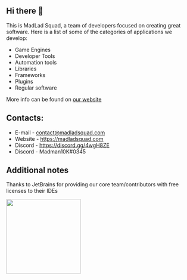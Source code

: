 ## Hi there 👋
This is MadLad Squad, a team of developers focused on creating great software. Here is a list of some of the categories of applications we develop:
- Game Engines
- Developer Tools
- Automation tools
- Libraries
- Frameworks
- Plugins
- Regular software

More info can be found on [our website](https://madladsquad.com/)

## Contacts:
- E-mail - contact@madladsquad.com
- Website - https://madladsquad.com
- Discord - <https://discord.gg/4wgH8ZE>
- Discord - Madman10K#0345

## Additional notes
Thanks to JetBrains for providing our core team/contributors with free licenses to their IDEs

<img src="https://resources.jetbrains.com/storage/products/company/brand/logos/jb_beam.png" data-canonical-src="https://resources.jetbrains.com/storage/products/company/brand/logos/jb_beam.png" width="200" height="200" />

